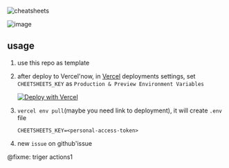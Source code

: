 ![cheatsheets](https://i.loli.net/2020/04/24/skJDnlE4rUPKhFg.png)

![image](https://user-images.githubusercontent.com/6839576/98773017-fe5e1a00-2422-11eb-8ef2-f9af836b398c.png)

## usage

1. use this repo as template

2. after deploy to Vercel'now, in [Vercel](https://vercel.com/) deployments settings, set `CHEETSHEETS_KEY` as `Production & Preview Environment Variables`
    
    [![Deploy with Vercel](https://vercel.com/button)](https://vercel.com/import/project?template=https://github.com/vercel/vercel/tree/master/examples/nextjs)

3. `vercel env pull`(maybe you need link to deployment), it will create `.env` file

    ```
    CHEETSHEETS_KEY=<personal-access-token>
    ```

4. new `issue` on github'issue

@fixme:
triger actions1